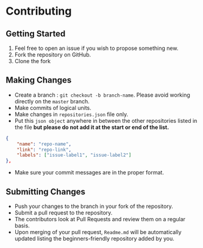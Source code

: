 # Contributing

## Getting Started

1. Feel free to open an issue if you wish to propose something new.
2. Fork the repository on GitHub.
3. Clone the fork

## Making Changes

* Create a branch : `git checkout -b branch-name`. Please avoid working directly on the `master` branch.
* Make commits of logical units.
* Make changes in `repositories.json` file only.
* Put this `json object` anywhere in between the other repositories listed in the file **but please do not add it at the start or end of the list.**


```json
{
    "name": "repo-name",
    "link": "repo-link",
    "labels": ["issue-label1", "issue-label2"]
},
```
* Make sure your commit messages are in the proper format.

## Submitting Changes

* Push your changes to the branch in your fork of the repository.
* Submit a pull request to the repository.
* The contributors look at Pull Requests and review them on a regular basis.
* Upon merging of your pull request, `Readme.md` will be automatically updated listing the beginners-friendly repository added by you.
